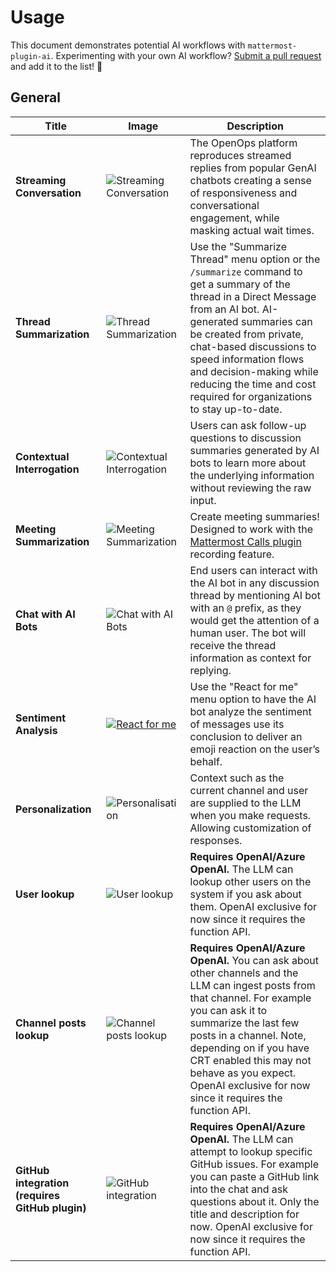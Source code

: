 # Usage

This document demonstrates potential AI workflows with `mattermost-plugin-ai`. Experimenting with your own AI workflow? [Submit a pull request](https://github.com/mattermost/mattermost-plugin-ai/pulls) and add it to the list! 🚀

## General

| Title                                          | Image                                                                                                                                                                                                                | Description                                                                                                                                                                                                                                                                                                                                                                                                   |
| ---------------------------------------------- | -------------------------------------------------------------------------------------------------------------------------------------------------------------------------------------------------------------------- | ------------------------------------------------------------------------------------------------------------------------------------------------------------------------------------------------------------------------------------------------------------------------------------------------------------------------------------------------------------------------------------------------------------- |
| **Streaming Conversation**                     | ![Streaming Conversation](https://github.com/mattermost/mattermost-plugin-ai/blob/master/img/summarize_thread.gif?raw=true)                                                                                          | The OpenOps platform reproduces streamed replies from popular GenAI chatbots creating a sense of responsiveness and conversational engagement, while masking actual wait times.|
| **Thread Summarization**                       | ![Thread Summarization](https://github.com/mattermost/mattermost-plugin-ai/blob/master/img/summarize_button.gif?raw=true)                                                                                            | Use the "Summarize Thread" menu option or the `/summarize` command to get a summary of the thread in a Direct Message from an AI bot. AI-generated summaries can be created from private, chat-based discussions to speed information flows and decision-making while reducing the time and cost required for organizations to stay up-to-date.                                                               |
| **Contextual Interrogation**                   | ![Contextual Interrogation](https://github.com/mattermost/mattermost-plugin-ai/blob/master/img/thread_interrogation.png?raw=true)                                                                                    | Users can ask follow-up questions to discussion summaries generated by AI bots to learn more about the underlying information without reviewing the raw input.                                                                                                                                                                                                                                                |
| **Meeting Summarization**                      | ![Meeting Summarization](https://github.com/mattermost/mattermost-plugin-ai/blob/master/img/meeting_summary.png?raw=true)                                                                                            | Create meeting summaries! Designed to work with the [Mattermost Calls plugin](https://github.com/mattermost/mattermost-plugin-calls) recording feature.                                                                                                                                                                                                                                                       |
| **Chat with AI Bots**                          | ![Chat with AI Bots](https://github.com/mattermost/mattermost-plugin-ai/blob/master/img/chat_anywhere.png?raw=true)                                                                                                  | End users can interact with the AI bot in any discussion thread by mentioning AI bot with an `@` prefix, as they would get the attention of a human user. The bot will receive the thread information as context for replying.                                                                                                                                                                                |
| **Sentiment Analysis**                         | [![React for me](https://github.com/mattermost/openops/assets/3191642/56bf132a-b834-46a3-882c-9b1f38a9f9fc)](https://github.com/mattermost/mattermost-plugin-ai/assets/3191642/5282b066-86b5-478d-ae10-57c3cb3ba038) | Use the "React for me" menu option to have the AI bot analyze the sentiment of messages use its conclusion to deliver an emoji reaction on the user’s behalf.                                                                                                                                                                                                                                                 |
| **Personalization** | ![Personalisation](https://github.com/mattermost/mattermost-plugin-ai/raw/master/img/personalization.png)                                                                                                                   | Context such as the current channel and user are supplied to the LLM when you make requests. Allowing customization of responses. |
| **User lookup**                     | ![User lookup](https://github.com/mattermost/mattermost-plugin-ai/assets/7295363/0b6cdadb-e182-4fde-ac80-50a359812ba8)                                                                                          | **Requires OpenAI/Azure OpenAI.** The LLM can lookup other users on the system if you ask about them. OpenAI exclusive for now since it requires the function API.|
| **Channel posts lookup**                     | ![Channel posts lookup](https://github.com/mattermost/mattermost-plugin-ai/raw/master/img/posts_lookup.png)                                                                                          | **Requires OpenAI/Azure OpenAI.** You can ask about other channels and the LLM can ingest posts from that channel. For example you can ask it to summarize the last few posts in a channel. Note, depending on if you have CRT enabled this may not behave as you expect. OpenAI exclusive for now since it requires the function API.|
| **GitHub integration (requires GitHub plugin)**                     | ![GitHub integration](https://github.com/mattermost/mattermost-plugin-ai/raw/master/img/github.png)                                                                                          | **Requires OpenAI/Azure OpenAI.** The LLM can attempt to lookup specific GitHub issues. For example you can paste a GitHub link into the chat and ask questions about it. Only the title and description for now. OpenAI exclusive for now since it requires the function API.|
